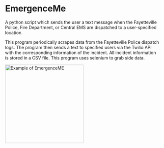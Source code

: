 # EmergenceMe
A python script which sends the user a text message when the Fayetteville Police, Fire Department, or Central EMS are dispatched to a user-specified location.

This program periodically scrapes data from the Fayetteville Police dispatch logs. The program then sends a text to specified users via the Twilio API with the corresponding information of the incident. All incident information is stored in a CSV file. This program uses selenium to grab side data.

<img width="255" alt="Example of EmergenceME" src="https://github.com/KevinCodez/EmergenceMe/assets/39411500/7ffa37e2-65f1-41aa-abe7-b889b1345769">

